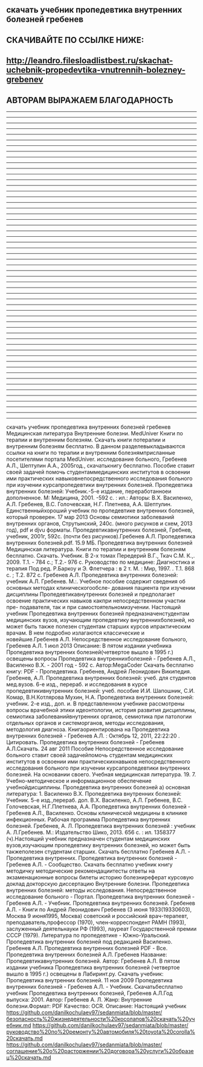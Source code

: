 скачать учебник пропедевтика внутренних болезней гребенев
--------------------------------------------------
СКАЧИВАЙТЕ ПО ССЫЛКЕ НИЖЕ:
--------------------------------------------------
http://leandro.filesloadlistbest.ru/skachat-uchebnik-propedevtika-vnutrennih-bolezney-grebenev
--------------------------------------------------
АВТОРАМ ВЫРАЖАЕМ БЛАГОДАРНОСТЬ
--------------------------------------------------
--------------------------------------------------
--------------------------------------------------
--------------------------------------------------
--------------------------------------------------
--------------------------------------------------
--------------------------------------------------
--------------------------------------------------
--------------------------------------------------
--------------------------------------------------
--------------------------------------------------
--------------------------------------------------
--------------------------------------------------
--------------------------------------------------
--------------------------------------------------
--------------------------------------------------
--------------------------------------------------
--------------------------------------------------
--------------------------------------------------
--------------------------------------------------
--------------------------------------------------
--------------------------------------------------
--------------------------------------------------
--------------------------------------------------
--------------------------------------------------
--------------------------------------------------
--------------------------------------------------
--------------------------------------------------
--------------------------------------------------
--------------------------------------------------
--------------------------------------------------
--------------------------------------------------
--------------------------------------------------
--------------------------------------------------
--------------------------------------------------
--------------------------------------------------
--------------------------------------------------
--------------------------------------------------
--------------------------------------------------
--------------------------------------------------
--------------------------------------------------
--------------------------------------------------
--------------------------------------------------
--------------------------------------------------
--------------------------------------------------
--------------------------------------------------
--------------------------------------------------
--------------------------------------------------
--------------------------------------------------
--------------------------------------------------
--------------------------------------------------
--------------------------------------------------
--------------------------------------------------
--------------------------------------------------
--------------------------------------------------
--------------------------------------------------
скачать учебник пропедевтика внутренних болезней гребенев Медицинская литература  Внутренние болезни. MedUniver Книги по терапии и внутренним болезням. Скачать книги потерапии и внутренним болезням бесплатно. В данном разделевыкладываются ссылки на книги по терапии и внутренним болезнямприсланные посетителями портала MedUniver. исследование больного, Гребенев А.Л., Шептулин А.А., 2005год., скачатькнигу бесплатно. Пособие ставит своей задачей помочь студентаммедицинских институтов в освоении ими практических навыковнепосредственного исследования больного при изучении курсапропедевтики внутренних болезней. Пропедевтика внутренних болезней: Учебник.-5-е издание, переработанноеи дополненное. М: Медицина, 2001. -592 с. : ил.: Авторы: В.Х. Василенко, А.Л. Гребенев, В.С. Голочевская, Н.Г. Плетнева, А.А. Шептулин. Единственныйхороший учебник по пропедевтике внутренних болезней, который проверен. 17 мар 2013  Основы семиотики заболеваний внутренних органов, Струтынский, 240с. (много рисунков и схем, 2013 год), pdf и djvu форматы. Пропедевтикавнутренних болезней, Гребнев, учебник, 2001г, 592с. (почти без рисунков).Гребенев А.Л. Пропедевтика внутренних болезней.pdf. 15.9 МБ. Пропедевтика внутренних болезней  Медицинская литература. Книги по терапии и внутренним болезням бесплатно. Скачать. Учебник. В 2-х томах  Передерий В.Г., Ткач С.М.  К.,. 2009.  Т.1. - 784 с.; Т.2.- 976 с. Руководство по медицине: Диагностика и терапия  Под ред. Р.Баркоу и Э. Флетчера : в 2 т.  М. : Мир, 1997. . Т.1.  868 с. ; Т.2.  872 с. Гребенев А.Л. Пропедевтика внутренних болезней: учебник  А.Л. Гребенев. М.:. Учебное пособие содержит сведения об основных методах клиническогообсле- дования пациента при изучении дисциплины Пропедевтикавнутренних болезней и предполагает освоение практических навыков какпри непосредственном участии пре- подавателя, так и при самостоятельномизучении. Настоящий учебник Пропедевтика внутренних болезней предназначенстудентам медицинских вузов, изучающим пропедевтику внутреннихболезней, но может быть также полезен студентам старших курсов ипрактическим врачам. В нем подробно излагаются классические и новейшие.Гребенев А.Л. Непосредственное исследование больного, Гребенев А.Л. 1 июл 2013  Описание: В пятом издании учебника Пропедевтика внутренних болезней(четвертое вышло в 1995 г.) освещены вопросы  Пропедевтика внутреннихболезней - Гребенев А.Л., Василенко В.Х. - 2001 год - 592 с. Автор:MegaCoder  Скачать бесплатно книгу: PDF - Пропедевтика. Гребенев, Андрей Леонидович  Википедия. Гребенев, А.Л. Пропедевтика внутренних болезней: учеб. для студентов мед.вузов.  6-е изд., перераб. и  исследования в курсе пропедевтикивнутренних болезней: учеб. пособие  И.И. Шапошник, С.И. Комар, В.Н.Котлярова  Мухин, Н.А. Пропедевтика внутренних болезней: учебник.  2-е изд., доп. и. В представленном учебнике рассмотрены вопросы врачебной этики идеонтологии, история развития дисциплины, семиотика заболеванийвнутренних органов, семиотика при патологии отдельных органов и системорганов, методы исследования, методология диагноза. Книгаориентирована на
Пропедевтика внутренних болезней - Гребенев А.Л.  : Октябрь 12, 2011, 22:22:20 . Цитировать. Пропедевтика внутренних болезней - Гребенев А.Л.Скачать. 24 авг 2011  Пособие Непосредственное исследование больного ставит своей задачейпомочь студентам медицинских институтов в освоении ими практическихнавыков непосредственного исследования больного при изучении курсапропедевтики внутренних болезней. На основании своего. Учебная медицинская литература. 19. 7. Учебно-методическое и информационное обеспечение учебнойдисциплины. Пропедевтика внутренних болезней а) основная литература: 1. Василенко В.Х. Пропедевтика внутренних болезней: Учебник.  5-е изд.,перераб. доп. В.Х. Василенко, А.Л. Гребенев, В.С. Голочевская, Н.Г.Плетнева, А.А. Пропедевтика внутренних болезней - Гребенев А.Л., Василенко. Основы клинической медицины в клинике инфекционных. Рабочая программа Пропедевтика внутренних болезней. Гребенев, А. Л. Пропедевтика внутренних болезней : учебник  А. Л.Гребенев.  М.: Издательство Шико, 2013.  656 с. : ил. 1358377 (ч).Настоящий учебник предназначен студентам медицинских вузов,изучающим пропедевтику внутренних болезней, но может быть такжеполезен студентам старших. Скачать бесплатно Гребенев А.Л. - Пропедевтика внутренних. Пропедевтика внутренних болезней - Гребенев А.Л. - Сообщество. Скачать бесплатно учебник книгу методичку методические рекомендациитесты ответы на экзаменационные вопросы билеты историю болезниреферат курсовую доклад докторскую диссертацию Внутренние болезни. Пропедевтика внутренних болезней: методы исследования. Непосредственное исследование больного - Портал. Пропедевтика внутренних болезней - Гребенев А.Л. - Учебник. Пропедевтика внутренних болезней. Гребенев А.Л. - Книги по
Андрей Леонидович Гребенев (3 июня 1933(19330603), Москва  9 июня1995, Москва)  советский и российский врач-терапевт, преподаватель,профессор (1970), член-корреспондент РАМН (1993), заслуженный деятельнауки РФ (1993), лауреат Государственной премии СССР (1979). Литература по пропедевтике - Южно-Уральский. Пропедевтика внутренних болезней под редакцией Василенко. Гребенев А.Л. Пропедевтика внутренних болезней PDF - Все. Пропедевтика внутренних болезней А.Л. Гребенев Название: Пропедевтикавнутренних болезней. Автор: Гребенев А.Л. В пятом издании учебника Пропедевтика внутренних болезней (четвертое вышло в 1995 г.) освещены в Лабиринт.ру. Скачать учебник: Пропедевтика внутренних болезней. 11 ноя 2009  Пропедевтика внутренних болезней - Гребенев А.Л. - Учебник. Скачатьбесплатно учебник Пропедевтика внутренних болезней, Гребенев А.Л.Год выпуска: 2001. Автор: Гребенев А. Л. Жанр: Внутренние болезни.Формат: PDF Качество: OCR. Описание: Настоящий учебник
https://github.com/danilkochulaev97/sedanmiata/blob/master/безопасность%20жизнедеятельности%20косолапов%20скачать%20учебник.md
https://github.com/danilkochulaev97/sedanmiata/blob/master/руководство%20по%20ремонту%20автомобиля%20toyota%20corolla%20скачать.md
https://github.com/danilkochulaev97/sedanmiata/blob/master/соглашение%20о%20расторжении%20договора%20услуги%20образец%20скачать.md